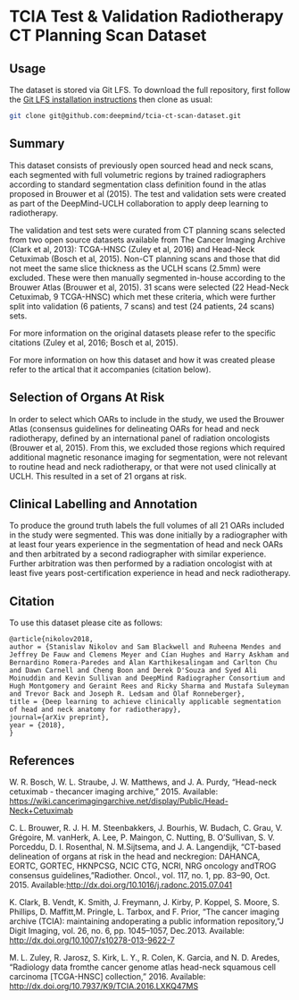 # TCIA Test & Validation Radiotherapy CT Planning Scan Dataset

## Usage
The dataset is stored via Git LFS. To download the full repository, first follow the [Git LFS installation instructions](https://git-lfs.github.com/) then clone as usual:

```sh
git clone git@github.com:deepmind/tcia-ct-scan-dataset.git
```

## Summary
This dataset consists of previously open sourced head and neck scans, each segmented with full volumetric regions by trained radiographers according to standard segmentation class definition found in the atlas proposed in Brouwer et al (2015). The test and validation sets were created as part of the DeepMind-UCLH collaboration to apply deep learning to radiotherapy.

The validation and test sets were curated from CT planning scans selected from two open source datasets available from The Cancer Imaging Archive (Clark et al, 2013): TCGA-HNSC (Zuley et al, 2016) and Head-Neck Cetuximab (Bosch et al, 2015). Non-CT planning scans and those that did not meet the same slice thickness as the UCLH scans (2.5mm) were excluded. These were then manually segmented in-house according to the Brouwer Atlas (Brouwer et al, 2015). 31 scans were selected (22 Head-Neck Cetuximab, 9 TCGA-HNSC) which met these criteria, which were further split into validation (6 patients, 7 scans) and test (24 patients, 24 scans) sets. 

For more information on the original datasets please refer to the specific citations (Zuley et al, 2016; Bosch et al, 2015).

For more information on how this dataset and how it was created please refer to the artical that it accompanies (citation below).

## Selection of Organs At Risk
In order to select which OARs to include in the study, we used the Brouwer Atlas (consensus guidelines for delineating OARs for head and neck radiotherapy, defined by an international panel of radiation oncologists (Brouwer et al, 2015). From this, we excluded those regions which required additional magnetic resonance imaging for segmentation, were not relevant to routine head and neck radiotherapy, or that were not used clinically at UCLH. This resulted in a set of 21 organs at risk.

## Clinical Labelling and Annotation
To produce the ground truth labels the full volumes of all 21 OARs included in the study were segmented. This was done initially by a radiographer with at least four years experience in the segmentation of head and neck OARs and then arbitrated by a second radiographer with similar experience. Further arbitration was then performed by a radiation oncologist with at least five years post-certification experience in head and neck radiotherapy.

## Citation
To use this dataset please cite as follows:

```
@article{nikolov2018,
author = {Stanislav Nikolov and Sam Blackwell and Ruheena Mendes and Jeffrey De Fauw and Clemens Meyer and Cían Hughes and Harry Askham and Bernardino Romera-Paredes and Alan Karthikesalingam and Carlton Chu and Dawn Carnell and Cheng Boon and Derek D'Souza and Syed Ali Moinuddin and Kevin Sullivan and DeepMind Radiographer Consortium and Hugh Montgomery and Geraint Rees and Ricky Sharma and Mustafa Suleyman and Trevor Back and Joseph R. Ledsam and Olaf Ronneberger},
title = {Deep learning to achieve clinically applicable segmentation of head and neck anatomy for radiotherapy},
journal={arXiv preprint},
year = {2018},
}
```

## References
W. R.  Bosch,  W.  L.  Straube,  J.  W.  Matthews,  and  J.  A.  Purdy,  “Head-neck  cetuximab  -  thecancer  imaging  archive,”  2015.  Available:   https://wiki.cancerimagingarchive.net/display/Public/Head-Neck+Cetuximab

C. L. Brouwer,  R. J. H. M. Steenbakkers,  J. Bourhis,  W. Budach,  C. Grau,  V. Grégoire,  M. vanHerk,  A.  Lee,  P.  Maingon,  C.  Nutting,  B.  O’Sullivan,  S.  V.  Porceddu,  D.  I.  Rosenthal,  N.  M.Sijtsema,  and  J.  A.  Langendijk,  “CT-based  delineation  of  organs  at  risk  in  the  head  and  neckregion:   DAHANCA,  EORTC,  GORTEC,  HKNPCSG,  NCIC  CTG,  NCRI,  NRG  oncology  andTROG consensus guidelines,”Radiother. Oncol., vol. 117, no. 1, pp. 83–90, Oct. 2015. Available:http://dx.doi.org/10.1016/j.radonc.2015.07.041

K. Clark, B. Vendt, K. Smith, J. Freymann, J. Kirby, P. Koppel, S. Moore, S. Phillips, D. Maffitt,M.  Pringle,  L.  Tarbox,  and  F.  Prior,  “The  cancer  imaging  archive  (TCIA):  maintaining  andoperating a public information repository,”J Digit Imaging, vol. 26, no. 6, pp. 1045–1057, Dec.2013. Available: http://dx.doi.org/10.1007/s10278-013-9622-7

M. L. Zuley, R. Jarosz, S. Kirk, L. Y., R. Colen, K. Garcia, and N. D. Aredes, “Radiology data fromthe  cancer  genome  atlas  head-neck  squamous  cell  carcinoma  [TCGA-HNSC]  collection,”  2016. Available: http://dx.doi.org/10.7937/K9/TCIA.2016.LXKQ47MS
